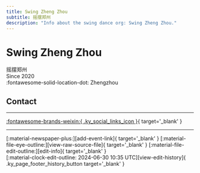 ```yaml
---
title: Swing Zheng Zhou
subtitle: 摇摆郑州
description: "Info about the swing dance org: Swing Zheng Zhou."
---
```


# Swing Zheng Zhou

摇摆郑州  
Since 2020  
:fontawesome-solid-location-dot: Zhengzhou  


## Contact


---

 [:fontawesome-brands-weixin:{ .ky_social_links_icon }](# "SwingZhengZhou摇摆郑州"){ target='_blank' }

---

<div class="ky_page_footer" markdown>
<div class="ky_page_footer_trailing" markdown="span">
[:material-newspaper-plus:][add-event-link]{ target='_blank' }
[:material-file-eye-outline:][view-raw-source-file]{ target='_blank' }
[:material-file-edit-outline:][edit-info]{ target='_blank' }
</div>
<div class="ky_page_footer_leading" markdown="span">
[:material-clock-edit-outline: 2024-06-30 10:35 UTC][view-edit-history]{ .ky_page_footer_history_button target='_blank' }
</div>
</div>

[add-event-link]: https://github.com/swingdance/events/issues/new?assignees=&labels=add+event&projects=&template=02-add_entity.yml&title=%5Bcn%5D%20%3CName%3E&region=cn&province=Henan&city=Zhengzhou&org_id=swing-zheng-zhou "Add Event"
[view-raw-source-file]: https://github.com/swingdance/orgs/blob/main/cn/swing-zheng-zhou.json "View Raw Source File"
[edit-info]: https://github.com/swingdance/orgs/issues/new?assignees=&labels=update+org&projects=&template=03-update_entity.yml&title=%5Bcn%5D%20Swing%20Zheng%20Zhou&region=cn&id=swing-zheng-zhou&name=Swing%20Zheng%20Zhou "Edit Info"

[view-edit-history]: https://github.com/swingdance/orgs/commits/main/cn/swing-zheng-zhou.json "View Edit History"
